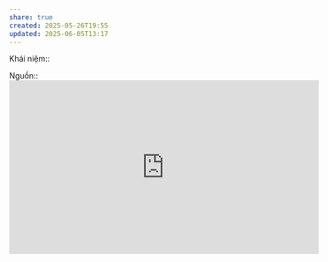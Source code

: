 ```yaml
---
share: true
created: 2025-05-26T19:55
updated: 2025-06-05T13:17
---
```

Khái niệm:: 

Nguồn:: <iframe width="560" height="315" src="https://www.youtube.com/embed/rga2-d1oi30?si=PggRTPMux0LO8mrU" title="YouTube video player" frameborder="0" allow="accelerometer; autoplay; clipboard-write; encrypted-media; gyroscope; picture-in-picture; web-share" referrerpolicy="strict-origin-when-cross-origin" allowfullscreen></iframe>
